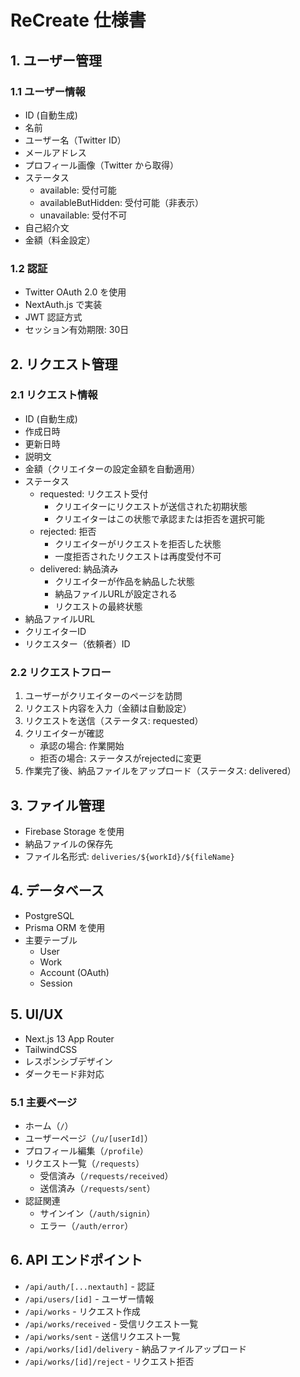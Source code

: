# ReCreate 仕様書

## 1. ユーザー管理

### 1.1 ユーザー情報
- ID (自動生成)
- 名前
- ユーザー名（Twitter ID）
- メールアドレス
- プロフィール画像（Twitter から取得）
- ステータス
  - available: 受付可能
  - availableButHidden: 受付可能（非表示）
  - unavailable: 受付不可
- 自己紹介文
- 金額（料金設定）

### 1.2 認証
- Twitter OAuth 2.0 を使用
- NextAuth.js で実装
- JWT 認証方式
- セッション有効期限: 30日

## 2. リクエスト管理

### 2.1 リクエスト情報
- ID (自動生成)
- 作成日時
- 更新日時
- 説明文
- 金額（クリエイターの設定金額を自動適用）
- ステータス
  - requested: リクエスト受付
    - クリエイターにリクエストが送信された初期状態
    - クリエイターはこの状態で承認または拒否を選択可能
  - rejected: 拒否
    - クリエイターがリクエストを拒否した状態
    - 一度拒否されたリクエストは再度受付不可
  - delivered: 納品済み
    - クリエイターが作品を納品した状態
    - 納品ファイルURLが設定される
    - リクエストの最終状態
- 納品ファイルURL
- クリエイターID
- リクエスター（依頼者）ID

### 2.2 リクエストフロー
1. ユーザーがクリエイターのページを訪問
2. リクエスト内容を入力（金額は自動設定）
3. リクエストを送信（ステータス: requested）
4. クリエイターが確認
   - 承認の場合: 作業開始
   - 拒否の場合: ステータスがrejectedに変更
5. 作業完了後、納品ファイルをアップロード（ステータス: delivered）

## 3. ファイル管理
- Firebase Storage を使用
- 納品ファイルの保存先
- ファイル名形式: `deliveries/${workId}/${fileName}`

## 4. データベース
- PostgreSQL
- Prisma ORM を使用
- 主要テーブル
  - User
  - Work
  - Account (OAuth)
  - Session

## 5. UI/UX
- Next.js 13 App Router
- TailwindCSS
- レスポンシブデザイン
- ダークモード非対応

### 5.1 主要ページ
- ホーム（`/`）
- ユーザーページ（`/u/[userId]`）
- プロフィール編集（`/profile`）
- リクエスト一覧（`/requests`）
  - 受信済み（`/requests/received`）
  - 送信済み（`/requests/sent`）
- 認証関連
  - サインイン（`/auth/signin`）
  - エラー（`/auth/error`）

## 6. API エンドポイント
- `/api/auth/[...nextauth]` - 認証
- `/api/users/[id]` - ユーザー情報
- `/api/works` - リクエスト作成
- `/api/works/received` - 受信リクエスト一覧
- `/api/works/sent` - 送信リクエスト一覧
- `/api/works/[id]/delivery` - 納品ファイルアップロード
- `/api/works/[id]/reject` - リクエスト拒否 